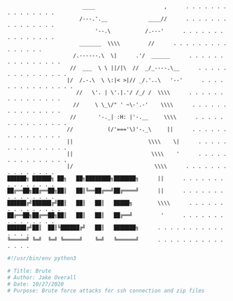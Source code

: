                             ____                      ,      . . . . . . . . . . . . . . .
                           /---.'.__             ____//      . . . . . . . . . . . . . . .
                                '--.\           /.---'      . . . . . . . . . . . . . . .
                           _______  \\\\         //      . . . . . . . . . . . . . . .
                         /.------.\  \|      .'/  ______      . . . . . . . . . . . . . . .
                        //  ___  \ \ ||/|\  //  _/_----.\__      . . . . . . . . . . . . . . .
                       |/  /.-.\  \ \:|< >|// _/.'..\   '--'      . . . . . . . . . . . . . . .
                          //   \'. | \'.|.'/ /_/ /  \\\\      . . . . . . . . . . . . . . .
                         //     \ \_\/" ' ~\-'.-'    \\\\      . . . . . . . . . . . . . . .
                        //       '-._| :H: |'-.__     \\\\      . . . . . . . . . . . . . . .
                       //           (/'==='\)'-._\     ||      . . . . . . . . . . . . . . .
                       ||                        \\\\    \|      . . . . . . . . . . . . . . .
                       ||                         \\\\    '      . . . . . . . . . . . . . . .
                       |/                          \\\\      . . . . . . . . . . . . . . .
    ██████╗ ██████╗ ██╗   ██╗████████╗███████╗      ||      . . . . . . . . . . . . . . .
    ██╔══██╗██╔══██╗██║   ██║╚══██╔══╝██╔════╝      ||      . . . . . . . . . . . . . . .
    ██████╔╝██████╔╝██║   ██║   ██║   █████╗        \\\\      . . . . . . . . . . . . . . .
    ██╔══██╗██╔══██╗██║   ██║   ██║   ██╔══╝         '      . . . . . . . . . . . . . . .
    ██████╔╝██║  ██║╚██████╔╝   ██║   ███████╗      . . . . . . . . . . . . . . .
    ╚═════╝ ╚═╝  ╚═╝ ╚═════╝    ╚═╝   ╚══════╝      . . . . . . . . . . . . . . .

```py
#!/usr/bin/env python3

# Title: Brute
# Author: Jake Overall
# Date: 10/27/2020
# Purpose: Brute force attacks for ssh connection and zip files
```